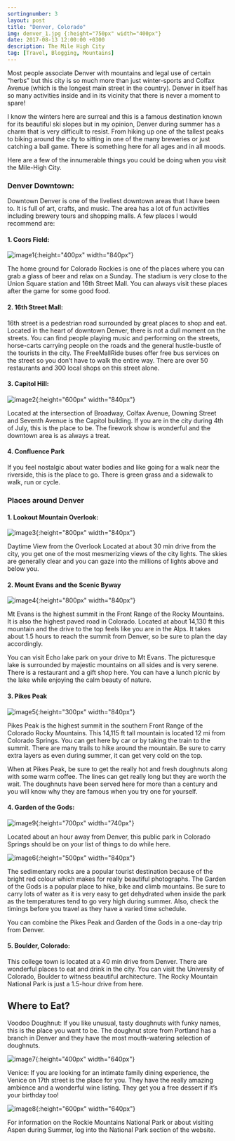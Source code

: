 ```yaml
---
sortingnumber: 3
layout: post
title: "Denver, Colorado"
img: denver_1.jpg {:height="750px" width="400px"}
date: 2017-08-13 12:00:00 +0300
description: The Mile High City
tag: [Travel, Blogging, Mountains]
---
```


Most people associate Denver with mountains and legal use of certain “herbs” but this city is so much more than just winter-sports and Colfax Avenue (which is the longest main street in the country). Denver in itself has so many activities inside and in its vicinity that there is never a moment to spare!

I know the winters here are surreal and this is a famous destination known for its beautiful ski slopes but in my opinion, Denver during summer has a charm that is very difficult to resist. From hiking up one of the tallest peaks to biking around the city to sitting in one of the many breweries or just catching a ball game. There is something here for all ages and in all moods.

Here are a few of the innumerable things you could be doing when you visit the Mile-High City.



### Denver Downtown:
Downtown Denver is one of the liveliest downtown areas that I have been to. It is full of art, crafts, and music. The area has a lot of fun activities including brewery tours and shopping malls. A few places I would recommend are:

####        1. Coors Field:

![image1]({{site.baseurl}}/assets/img/denver_1.jpg){:height="400px" width="840px"}

The home ground for Colorado Rockies is one of the places where you can grab a glass of beer and relax on a Sunday. The stadium is very close to the Union Square station and 16th Street Mall. You can always visit these places after the game for some good food.

####        2. 16th Street Mall:

16th street is a pedestrian road surrounded by great places to shop and eat. Located in the heart of downtown Denver, there is not a dull moment on the streets. You can find people playing music and performing on the streets, horse-carts carrying people on the roads and the general hustle-bustle of the tourists in the city. The FreeMallRide buses offer free bus services on the street so you don’t have to walk the entire way. There are over 50 restaurants and 300 local shops on this street alone.

####        3. Capitol Hill:


![image2]({{site.baseurl}}/assets/img/denver_2.jpg){:height="600px" width="840px"}


Located at the intersection of Broadway, Colfax Avenue, Downing Street and Seventh Avenue is the Capitol building. If you are in the city during 4th of July, this is the place to be. The firework show is wonderful and the downtown area is as always a treat.

####        4. Confluence Park

If you feel nostalgic about water bodies and like going for a walk near the riverside, this is the place to go. There is green grass and a sidewalk to walk, run or cycle.

### Places around Denver
####  1. Lookout Mountain Overlook:

![image3]({{site.baseurl}}/assets/img/denver_3.jpg){:height="800px" width="840px"}

Daytime View from the Overlook
Located at about 30 min drive from the city, you get one of the most mesmerizing views of the city lights. The skies are generally clear and you can gaze into the millions of lights above and below you.

####   2. Mount Evans and the Scenic Byway

![image4]({{site.baseurl}}/assets/img/denver_4.jpg){:height="800px" width="840px"}

Mt Evans is the highest summit in the Front Range of the Rocky Mountains. It is also the highest paved road in Colorado. Located at about 14,130 ft this mountain and the drive to the top feels like you are in the Alps. It takes about 1.5 hours to reach the summit from Denver, so be sure to plan the day accordingly.

You can visit Echo lake park on your drive to Mt Evans. The picturesque lake is surrounded by majestic mountains on all sides and is very serene. There is a restaurant and a gift shop here. You can have a lunch picnic by the lake while enjoying the calm beauty of nature.

####    3. Pikes Peak

![image5]({{site.baseurl}}/assets/img/denver_5.jpg){:height="300px" width="840px"}


Pikes Peak is the highest summit in the southern Front Range of the Colorado Rocky Mountains. This 14,115 ft tall mountain is located 12 mi from Colorado Springs. You can get here by car or by taking the train to the summit. There are many trails to hike around the mountain. Be sure to carry extra layers as even during summer, it can get very cold on the top.

When at Pikes Peak, be sure to get the really hot and fresh doughnuts along with some warm coffee. The lines can get really long but they are worth the wait. The doughnuts have been served here for more than a century and you will know why they are famous when you try one for yourself.

####    4. Garden of the Gods:

![image9]({{site.baseurl}}/assets/img/denver_9.jpg){:height="700px" width="740px"}

Located about an hour away from Denver, this public park in Colorado Springs should be on your list of things to do while here.

![image6]({{site.baseurl}}/assets/img/denver_6.jpg){:height="500px" width="840px"}


The sedimentary rocks are a popular tourist destination because of the bright red colour which makes for really beautiful photographs. The Garden of the Gods is a popular place to hike, bike and climb mountains. Be sure to carry lots of water as it is very easy to get dehydrated when inside the park as the temperatures tend to go very high during summer. Also, check the timings before you travel as they have a varied time schedule.

You can combine the Pikes Peak and Garden of the Gods in a one-day trip from Denver.

####    5. Boulder, Colorado:

This college town is located at a 40 min drive from Denver. There are wonderful places to eat and drink in the city. You can visit the University of Colorado, Boulder to witness beautiful architecture. The Rocky Mountain National Park is just a 1.5-hour drive from here.

## Where to Eat?

Voodoo Doughnut: If you like unusual, tasty doughnuts with funky names, this is the place you want to be. The doughnut store from Portland has a branch in Denver and they have the most mouth-watering selection of doughnuts.

![image7]({{site.baseurl}}/assets/img/denver_7.jpg){:height="400px" width="640px"}

Venice: If you are looking for an intimate family dining experience, the Venice on 17th street is the place for you. They have the really amazing ambience and a wonderful wine listing. They get you a free dessert if it’s your birthday too!

![image8]({{site.baseurl}}/assets/img/denver_8.jpg){:height="600px" width="640px"}



For information on the Rockie Mountains National Park or about visiting Aspen during Summer, log into the National Park section of the website.
